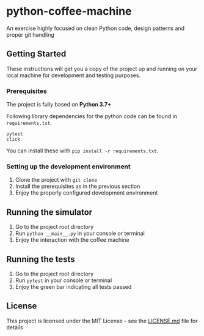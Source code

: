  # python-coffee-machine
 
 An exercise highly focused on clean Python code, design patterns and proper git handling
 
 
 ## Getting Started
 
 These instructions will get you a copy of the project up and running on your local machine for development and testing purposes.
 
 ### Prerequisites
 
 The project is fully based on __Python 3.7+__
 
 Following library dependencies for the python code can be found in `requirements.txt`.  
 ```
 pytest
 click
 ```
 You can install these with `pip install -r requirements.txt`.
 
 ### Setting up the development environment
 
1. Clone the project with `git clone`
2. Install the prerequisites as in the previous section 
3. Enjoy the properly configured development environment

 ## Running the simulator
1. Go to the project root directory
2. Run `python __main__.py` in your console or terminal
3. Enjoy the interaction with the coffee machine
 
 
 ## Running the tests
 
 1. Go to the project root directory 
 2. Run `pytest` in your console or terminal  
 3. Enjoy the green bar indicating all tests passed
 
 
 ## License
 
 This project is licensed under the MIT License - see the [LICENSE.md](LICENSE.md) file for details
